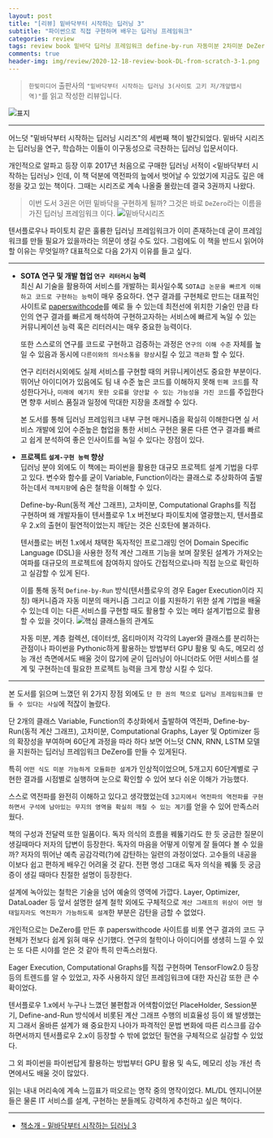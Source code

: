 ```yaml
---  
layout: post  
title: "[리뷰] 밑바닥부터 시작하는 딥러닝 3"  
subtitle: "파이썬으로 직접 구현하며 배우는 딥러닝 프레임워크"  
categories: review  
tags: review book 밑바닥 딥러닝 프레임워크 define-by-run 자동미분 2차미분 DeZero 체이너 파이토치 설계 Pythonic 역전파의역전파 계산그래프 추상화   
comments: true  
header-img: img/review/2020-12-18-review-book-DL-from-scratch-3-1.png
---  
```

  
> `한빛미디어` 출판사의 `"밑바닥부터 시작하는 딥러닝 3(사이토 고키 저/개앞맵시 역)"`를 읽고 작성한 리뷰입니다.  

![표지](https://theorydb.github.io/assets/img/review/2020-12-18-review-book-DL-from-scratch-3-1.png)  

---

어느덧 "밑바닥부터 시작하는 딥러닝 시리즈"의 세번째 책이 발간되었다. 밑바닥 시리즈는 딥러닝을 연구, 학습하는 이들이 이구동성으로 극찬하는 딥러닝 입문서이다. 

개인적으로 알파고 등장 이후 2017년 처음으로 구매한 딥러닝 서적이 <밑바닥부터 시작하는 딥러닝> 인데, 이 책 덕분에 역전파의 늪에서 벗어날 수 있었기에 지금도 깊은 애정을 갖고 있는 책이다. 그때는 시리즈로 계속 나올줄 몰랐는데 결국 3권까지 나왔다. 

> 이번 도서 3권은 어떤 밑바닥을 구현하게 될까? 그것은 바로 `DeZero`라는 이름을 가진 딥러닝 프레임워크 이다.
![밑바닥시리즈](https://github.com/WegraLee/deep-learning-from-scratch-3/raw/master/%EB%B0%91%EB%B0%94%EB%8B%A5%20%EC%8B%9C%EB%A6%AC%EC%A6%88%20%EC%86%8C%EA%B0%9C.png)

텐서플로우나 파이토치 같은 훌륭한 딥러닝 프레임워크가 이미 존재하는데 굳이 프레임워크를 만들 필요가 있을까라는 의문이 생길 수도 있다. 그럼에도 이 책을 반드시 읽어야 할 이유는 무엇일까? 대표적으로 다음 2가지 이유를 들고 싶다.

---

* __SOTA 연구 및 개발 협업 `연구 리터러시` 능력__  
  최신 AI 기술을 활용하여 서비스를 개발하는 회사일수록 `SOTA급 논문을 빠르게 이해하고 코드로 구현하는 능력`이 매우 중요하다. 연구 결과를 구현체로 만드는 대표적인 사이트로 [paperswithcode](https://paperswithcode.com/)를 예로 들 수 있는데 최전선에 위치한 기술인 만큼 타인의 연구 결과를 빠르게 해석하여 구현하고자하는 서비스에 빠르게 녹일 수 있는 커뮤니케이션 능력 혹은 리터러시는 매우 중요한 능력이다. 

  또한 스스로의 연구를 코드로 구현하고 검증하는 과정은 `연구의 이해 수준` 자체를 높일 수 있음과 동시에 `다른이와의 의사소통을 향상`시킬 수 있고 `객관화` 할 수 있다.

  연구 리터러시외에도 실제 서비스를 구현할 때의 커뮤니케이션도 중요한 부분이다. 뛰어난 아이디어가 있음에도 팀 내 수준 높은 코드를 이해하지 못해 `민폐 코드`를 작성한다거나, `미래에 예기치 못한 오류를 양산할 수 있는 가능성을 가진 코드`를 주입한다면 향후 서비스 품질과 일정에 막대한 지장을 초래할 수 있다.

  본 도서를 통해 딥러닝 프레임워크 내부 구현 매커니즘을 확실히 이해한다면 실 서비스 개발에 있어 수준높은 협업을 통한 서비스 구현은 물론 다른 연구 결과를 빠르고 쉽게 분석하여 좋은 인사이트를 녹일 수 있다는 장점이 있다. 

* __프로젝트 `설계-구현 능력` 향상__  
  딥러닝 분야 외에도 이 책에는 파이썬을 활용한 대규모 프로젝트 설계 기법을 다루고 있다. 변수와 함수를 굳이 Variable, Function이라는 클래스로 추상화하여 출발하는데서 `객체지향`에 숨은 철학을 이해할 수 있다. 

  Define-by-Run(동적 계산 그래프), 고차미분, Computational Graphs를 직접 구현하며 왜 개발자들이 텐서플로우 1.x 버전보다 파이토치에 열광했는지, 텐서플로우 2.x의 출현이 필연적이었는지 깨닫는 것은 신호탄에 불과하다. 
  
  텐서플로는 버전 1.x에서 채택한 독자적인 프로그래밍 언어 Domain Specific Language (DSL)을 사용한 정적 계산 그래프 기능을 보며 잘못된 설계가 가져오는 여파를 대규모의 프로젝트에 참여하지 않아도 간접적으로나마 직접 눈으로 확인하고 실감할 수 있게 된다.
    
  이를 통해 동적 `Define-by-Run` 방식(텐서플로우의 경우 Eager Execution이라 지칭) 매커니즘과 자동 미분의 매커니즘 그리고 이를 지원하기 위한 설계 기법을 배울 수 있는데 이는 다른 서비스를 구현할 때도 활용할 수 있는 메타 설계기법으로 활용할 수 있을 것이다. 
  ![핵심 클래스들의 관계도](https://github.com/WegraLee/deep-learning-from-scratch-3/raw/master/DeZeroClasses.png)
  
  자동 미분, 계층 컬렉션, 데이터셋, 옵티마이저 각각의 Layer와 클래스를 분리하는 관점이나 파이썬을 Pythonic하게 활용하는 방법부터 GPU 활용 및 속도, 메모리 성능 개선 측면에서도 배울 것이 많기에 굳이 딥러닝이 아니더라도 어떤 서비스를 설계 및 구현하는데 필요한 프로젝트 능력을 크게 향상 시킬 수 있다.

---

본 도서를 읽으며 느꼈던 위 2가지 장점 외에도 `단 한 권의 책으로 딥러닝 프레임워크를 만들 수 있다는 사실`에 적잖이 놀랐다. 

단 2개의 클래스 Variable, Function의 추상화에서 출발하여 역전파, Define-by-Run(동적 계산 그래프), 고차미분, Computational Graphs, Layer 및 Optimizer 등의 확장성을 부여하며 60단계 과정을 따라 하다 보면 어느덧 CNN, RNN, LSTM 모델을 지원하는 딥러닝 프레임워크 DeZero를 만들 수 있게된다.

특히 `어떤 식도 미분 가능하게 모듈화한 설계`가 인상적이었으며, 5개고지 60단계별로 구현한 결과를 시점별로 실행하며 눈으로 확인할 수 있어 보다 쉬운 이해가 가능했다. 

스스로 역전파를 완전히 이해하고 있다고 생각했었는데 `3고지에서 역전파의 역전파를 구현하면서 구석에 남아있는 무지의 영역을 확실히 깨칠 수 있는 계기`를 얻을 수 있어 만족스러웠다. 

책의 구성과 전달력 또한 일품이다. 독자 의식의 흐름을 꿰뚫기라도 한 듯 궁금한 질문이 생길때마다 저자의 답변이 등장한다. 독자의 마음을 어떻게 이렇게 잘 들여다 볼 수 있을까? 저자의 뛰어난 예측 공감각력(?)에 감탄하는 일련의 과정이었다. 고수들의 내공을 이보다 쉽고 편하게 배우긴 어려울 것 같다. 전편 명성 그대로 독자 의식을 꿰뚫 듯 궁금증이 생길 때마다 친절한 설명이 등장한다.

설계에 녹아있는 철학은 기술을 넘어 예술의 영역에 가깝다. Layer, Optimizer, DataLoader 등 앞서 설명한 설계 철학 외에도 구체적으로 `계산 그래프의 위상이 어떤 형태일지라도 역전파가 가능하도록 설계`한 부분은 감탄을 금할 수 없었다. 

개인적으로는 DeZero를 만든 후 paperswithcode 사이트를 비롯 연구 결과의 코드 구현체가 전보다 쉽게 읽혀 매우 신기했다. 연구의 철학이나 아이디어를 생생히 느낄 수 있는 또 다른 시야를 얻은 것 같아 특히 만족스러웠다. 

Eager Execution, Computational Graphs를 직접 구현하며 TensorFlow2.0 등장 등의 트렌드를 알 수 있었고, 자주 사용하지 않던 프레임워크에 대한 자신감 또한 큰 수확이었다. 

텐서플로우 1.x에서 누구나 느꼈던 불편함과 어색함이었던 PlaceHolder, Session분기, Define-and-Run 방식에서 비롯된 계산 그래프 수행의 비효율성 등이 왜 발생했는지 그래서 올바른 설계가 왜 중요한지 나아가 파격적인 문법 변화에 따른 리스크를 감수하면서까지 텐서플로우 2.x이 등장할 수 밖에 없었던 필연을 구체적으로 실감할 수 있었다. 

그 외 파이썬을 파이썬답게 활용하는 방법부터 GPU 활용 및 속도, 메모리 성능 개선 측면에서도 배울 것이 많았다. 

읽는 내내 머리속에 계속 느낌표가 떠오르는 명작 중의 명작이었다. ML/DL 엔지니어분들은 물론 IT 서비스를 설계, 구현하는 분들께도 강력하게 추천하고 싶은 책이다.

---

* [책소개 - 밑바닥부터 시작하는 딥러닝 3](http://www.yes24.com/Product/Goods/95343845)

